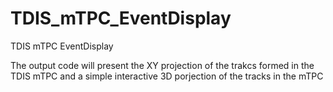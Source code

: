 # TDIS_mTPC_EventDisplay
TDIS mTPC EventDisplay

The output code will present the XY projection of the trakcs formed in the TDIS mTPC and a simple interactive 3D porjection of the tracks in the mTPC
